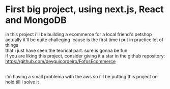 # First big project, using next.js, React and MongoDB </br>
in this project i'll be building a ecommerce for a local friend's petshop </br>
actually it'll be quite challeging 'cause is the first time i put in practice lot of things</br>
that i just have seen the teorical part. sure is gonna be fun</br>
if you are liking this project, consider giving it a star in the github repository:</br>
https://github.com/devguicordeiro/FofosEcommerce
</br>
</br>

i'm having a small problema with the aws so i'll be putting this project on hold till i solve it
